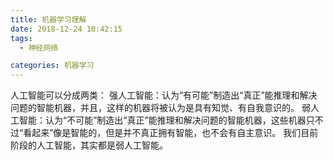 ```yaml
---
title: 机器学习理解
date: 2018-12-24 10:42:15
tags:
  - 神经网络

categories: 机器学习
---
```

人工智能可以分成两类：
强人工智能：认为“有可能”制造出“真正”能推理和解决问题的智能机器，并且，这样的机器将被认为是具有知觉、有自我意识的。
弱人工智能：认为“不可能”制造出“真正”能推理和解决问题的智能机器，这些机器只不过“看起来”像是智能的，但是并不真正拥有智能，也不会有自主意识。
我们目前阶段的人工智能，其实都是弱人工智能。